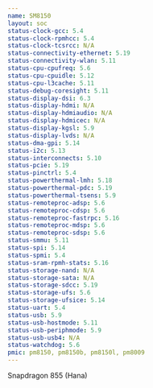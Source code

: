 ```yaml
---
name: SM8150
layout: soc
status-clock-gcc: 5.4
status-clock-rpmhcc: 5.4
status-clock-tcsrcc: N/A
status-connectivity-ethernet: 5.19
status-connectivity-wlan: 5.11
status-cpu-cpufreq: 5.6
status-cpu-cpuidle: 5.12
status-cpu-l3cache: 5.11
status-debug-coresight: 5.11
status-display-dsi: 6.3
status-display-hdmi: N/A
status-display-hdmiaudio: N/A
status-display-hdmicec: N/A
status-display-kgsl: 5.9
status-display-lvds: N/A
status-dma-gpi: 5.14
status-i2c: 5.13
status-interconnects: 5.10
status-pcie: 5.19
status-pinctrl: 5.4
status-powerthermal-lmh: 5.18
status-powerthermal-pdc: 5.19
status-powerthermal-tsens: 5.9
status-remoteproc-adsp: 5.6
status-remoteproc-cdsp: 5.6
status-remoteproc-fastrpc: 5.16
status-remoteproc-mdsp: 5.6
status-remoteproc-sdsp: 5.6
status-smmu: 5.11
status-spi: 5.14
status-spmi: 5.4
status-sram-rpmh-stats: 5.16
status-storage-nand: N/A
status-storage-sata: N/A
status-storage-sdcc: 5.19
status-storage-ufs: 5.6
status-storage-ufsice: 5.14
status-uart: 5.4
status-usb: 5.9
status-usb-hostmode: 5.11
status-usb-periphmode: 5.9
status-usb-usb4: N/A
status-watchdog: 5.6
pmic: pm8150, pm8150b, pm8150l, pm8009
---
```

Snapdragon 855 (Hana)



